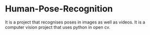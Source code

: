 # Human-Pose-Recognition
It is a project that recognises poses in images as well as videos. It is a computer vision project that uses python in open cv.
